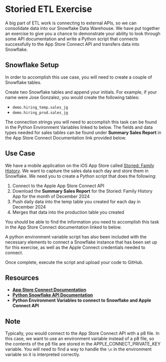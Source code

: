 # Storied ETL Exercise

A big part of ETL work is connecting to external APIs, so we can consolidate data into our Snowflake Data Warehouse. We have put together an exercise to give you a chance to demonstrate your ability to look through some API documentation and write a Python script that connects successfully to the App Store Connect API and transfers data into Snowflake.

## Snowflake Setup

In order to accomplish this use case, you will need to create a couple of Snowflake tables.

Create two Snowflake tables and append your initials. For example, if your name were Jose Gonzalez, you would create the following tables:
* `demo.hiring_temp.sales_jg`
* `demo.hiring_prod.sales_jg`

The connection strings you will need to accomplish this task can be found in the Python Environment Variables linked to below. The fields and data types needed for sales tables can be found under **Summary Sales Report** in the App Store Connect Documentation link provided below.

## Use Case

We have a mobile application on the iOS App Store called [Storied: Family History](https://apps.apple.com/us/app/storied-family-history/id1607957410?l=us). We want to capture the sales data each day and store them in Snowflake. We need you to create a Python script that does the following:

1. Connect to the Apple App Store Connect API
2. Download the **Summary Sales Report** for the Storied: Family History App for the month of December 2024
3. Push daily data into the temp table you created for each day in December 2024
4. Merges that data into the production table you created

You should be able to find the information you need to accomplish this task in the App Store Connect documentation linked to below.

A python environment variable script has also been included with the necessary elements to connect a Snowflake instance that has been set up for this exercise, as well as the Apple Connect credentials needed to connect.

Once complete, execute the script and upload your code to GitHub.

## Resources
* **[App Store Connect Documentation](https://developer.apple.com/documentation/appstoreconnectapi)**
* **[Python Snowflake API Documentation](https://docs.snowflake.com/en/developer-guide/snowflake-python-api/snowflake-python-overview)**
* **Python Environment Variables to connect to Snowflake and Apple Connect API**

## Note

Typically, you would connect to the App Store Connect API with a p8 file. In this case, we want to use an environment variable instead of a p8 file, so the contents of the p8 file are stored in the APPLE_CONNECT_PRIVATE_KEY variable. You will need to find a way to handle the `\n` in the environment variable so it is interpreted correctly.
